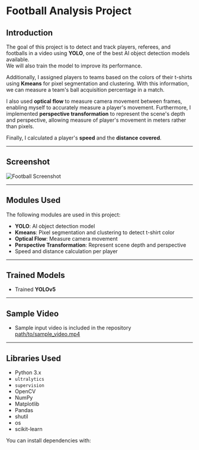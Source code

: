 # Football Analysis Project

## Introduction
The goal of this project is to detect and track players, referees, and footballs in a video using **YOLO**, one of the best AI object detection models available.  
We will also train the model to improve its performance.

Additionally, I assigned players to teams based on the colors of their t-shirts using **Kmeans** for pixel segmentation and clustering. With this information, we can measure a team's ball acquisition percentage in a match.

I also used **optical flow** to measure camera movement between frames, enabling myself to accurately measure a player's movement. Furthermore, I implemented **perspective transformation** to represent the scene's depth and perspective, allowing measure of player's movement in meters rather than pixels.

Finally, I calculated a player's **speed** and the **distance covered**.

---

## Screenshot
![Football Screenshot](football%20screenshot.png)

---

## Modules Used
The following modules are used in this project:

- **YOLO**: AI object detection model
- **Kmeans**: Pixel segmentation and clustering to detect t-shirt color
- **Optical Flow**: Measure camera movement
- **Perspective Transformation**: Represent scene depth and perspective
- Speed and distance calculation per player

---

## Trained Models
- Trained **YOLOv5**

---

## Sample Video
- Sample input video is included in the repository [path/to/sample_video.mp4](https://drive.google.com/file/d/1t6agoqggZKx6thamUuPAIdN_1zR9v9S_/view?usp=sharing)

---

## Libraries Used
- Python 3.x
- `ultralytics`
- `supervision`
- OpenCV
- NumPy
- Matplotlib
- Pandas
- shutil
- os
- scikit-learn

You can install dependencies with:

```bash
